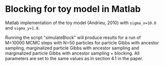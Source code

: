 # Blocking for toy model in Matlab

Matlab implementation of the toy model (Andrieu, 2010)
with `sigma_x=10.0` and `sigma_y=1.0`.

Running the script "simulateBlock" will produce results for a run of M=10000 MCMC steps with N=50 particles for particle Gibbs with ancestor sampling, marginalized particle Gibbs with ancestor sampling and marginalized particle Gibbs with ancestor sampling + blocking. All parameters are set to the same values as in section 4.1 in the paper.
